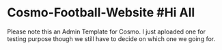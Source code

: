 # Cosmo-Football-Website  #Hi All
Please note this an Admin Template for Cosmo. I just aploaded one for testing purpose though we still have to decide on which one
we going for.
